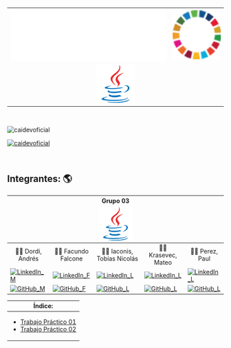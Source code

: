 <table>
    <tr>
        <td align='center'>
            <img alt="Logo UTN Large" src="./assets/logo_utn_large.png?raw=true" href="https://www.frgp.utn.edu.ar/" width="390px"/>
        </td>
        <td align='center'>
            <img alt="Logo UTN Small" src="./assets/logo_utn_small.png?raw=true" href="https://frgp.cvg.utn.edu.ar/" width="120px"/>
        </td>
    </tr>
    <tr>
        <td align="center" colspan='2'>
            <img alt="Logo Java" src="https://raw.githubusercontent.com/devicons/devicon/master/icons/java/java-original.svg?raw=true" height="90px" />
        </td>
    </tr>
</table></br>

<p align="left"> <img src="https://komarev.com/ghpvc/?username=caidevoficial&label=Profile%20views&color=0e75b6&style=flat" alt="caidevoficial" /> </p>

<p align="left"> <a href="https://github.com/caidevoficial"><img src="https://github-profile-trophy.vercel.app/?username=caidevoficial&theme=nord&column=7" alt="caidevoficial" /></a> </p><br>


## Integrantes: 🌎

<table class="quienes_somos">
  <theader>
    <th colspan="5"><center>Grupo 03</center></th>
    <tr>
      <td colspan="5">
        <div align='center' id='Logo'>
          <img class="circular" alt="SPD" align='center' src="https://raw.githubusercontent.com/devicons/devicon/master/icons/java/java-original.svg?raw=true" width="80px" height="80px"/>
        </div>
      </td>
    </tr>
  </theader>
  <tbody>
    <tr>
      <td>
        <center>🦸‍♂️ Dordi, Andr&eacute;s</center>
      </td>
      <td>
        <center>🦹‍♂️ Facundo Falcone</center>
      </td>
      <td>
        <center>🦹‍♂️ Iaconis, Tobías Nicol&aacute;s</center>
      </td>
      <td>
        <center>🦹‍♂️ Krasevec, Mateo</center>
      </td>
      <td>
        <center>🦹‍♂️ Perez, Paul</center>
      </td>
    </tr>
    <tr>
      <td>
        <a href="https://www.linkedin.com/"><img alt="LinkedIn_M" src="https://img.shields.io/badge/linkedin-%230077B5.svg?&style=for-the-badge&logo=linkedin&logoColor=white" width="125px" height="30px"/>
      </td>
      <td>
        <a href="https://www.linkedin.com/in/facundo-falcone/"><img alt="LinkedIn_F" src="https://img.shields.io/badge/linkedin-%230077B5.svg?&style=for-the-badge&logo=linkedin&logoColor=white" width="125px" height="30px"/>
      </td>
      <td>
        <a href="https://www.linkedin.com/"><img alt="LinkedIn_L" src="https://img.shields.io/badge/linkedin-%230077B5.svg?&style=for-the-badge&logo=linkedin&logoColor=white" width="125px" height="30px"/>
      </td>
      <td>
        <a href="https://www.linkedin.com/"><img alt="LinkedIn_L" src="https://img.shields.io/badge/linkedin-%230077B5.svg?&style=for-the-badge&logo=linkedin&logoColor=white" width="125px" height="30px"/>
      </td>
      <td>
        <a href="https://www.linkedin.com/"><img alt="LinkedIn_L" src="https://img.shields.io/badge/linkedin-%230077B5.svg?&style=for-the-badge&logo=linkedin&logoColor=white" width="125px" height="30px"/>
      </td>
    </tr>
    <tr>
      <td>
        <a href="https://github.com/Andylisco"><img alt="GitHub_M" src="https://img.shields.io/badge/GitHub-%2312100E.svg?&style=for-the-badge&logo=Github&logoColor=white" width="125px" height="30px" />
      </td>
      <td>
        <a href="https://github.com/caidevOficial/"><img alt="GitHub_F" src="https://img.shields.io/badge/GitHub-%2312100E.svg?&style=for-the-badge&logo=Github&logoColor=white" width="125px" height="30px" />
      </td>
      <td>
        <a href="https://github.com/TobiasIaconis99"><img alt="GitHub_L" src="https://img.shields.io/badge/GitHub-%2312100E.svg?&style=for-the-badge&logo=Github&logoColor=white" width="125px" height="30px" />
      </td>
      <td>
        <a href="https://github.com/mateokrasevec"><img alt="GitHub_L" src="https://img.shields.io/badge/GitHub-%2312100E.svg?&style=for-the-badge&logo=Github&logoColor=white" width="125px" height="30px" />
      </td>
      <td>
        <a href="https://github.com/PaulPerez1997"><img alt="GitHub_L" src="https://img.shields.io/badge/GitHub-%2312100E.svg?&style=for-the-badge&logo=Github&logoColor=white" width="125px" height="30px" />
      </td>
    </tr>
  </tbody>
</table>


<table>
    <theader>
        <th>&Iacute;ndice:</th>
    </theader>
    <tbody>
        <tr>
            <td>
                <ul>
                    <li>
                        <a href="./TrabajoPractico_01\TP_01">Trabajo Pr&aacute;ctico 01
                    </li>
			  <li>
                        <a href="./TrabajoPractico_01\TP_02">Trabajo Pr&aacute;ctico 02
                    </li>
                </ul>
            </td>
        </tr>
    </tbody>
</table>